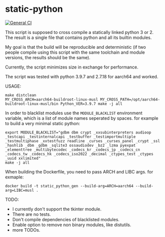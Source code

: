 # static-python

[![General CI](https://github.com/sagimor6/static-python/workflows/General%20CI/badge.svg?event=push)](https://github.com/sagimor6/static-python/actions/workflows/general-ci.yml)

This script is supposed to cross compile a statically linked python 3 or 2.
The result is a single file that contains python and all its builtin modules.

My goal is that the build will be reproducible and deterministic
(if two people compile using this script with the same toolchain and module versions, the results should be the same).

Currently, the script minimizes size in exchange for performance.

The script was tested with python 3.9.7 and 2.7.18 for aarch64 and worked.

USAGE:
```
make distclean
MY_CROSS_ARCH=aarch64-buildroot-linux-musl MY_CROSS_PATH=/opt/aarch64-buildroot-linux-musl/bin Python_VER=3.9.7 make -j all
```

In order to blacklist modules use the ``MODULE_BLACKLIST`` environment variable, which is a list of module names seperated by spaces.
for example to build a very minimal static python:
```
export MODULE_BLACKLIST="gdbm dbm crypt _xxsubinterpreters audioop _testcapi _testinternalcapi _testbuffer _testimportmultiple _testmultiphase _xxtestfuzz readline _curses _curses_panel _crypt _ssl _hashlib _dbm _gdbm _sqlite3 ossaudiodev _bz2 _lzma pyexpat _elementtree _multibytecodec _codecs_kr _codecs_jp _codecs_cn _codecs_tw _codecs_hk _codecs_iso2022 _decimal _ctypes_test _ctypes _uuid xxlimited"
make -j all
```

When building the Dockerfile, you need to pass ARCH and LIBC args. for exmaple:
```
docker build -t static_python_gen --build-arg=ARCH=aarch64 --build-arg=LIBC=musl .
```

TODO:
- I currently don't support the tkinter module.
- There are no tests.
- Don't compile dependencies of blacklisted modules.
- Enable option to remove non binary modules, like distutils.
- more TODOs.

